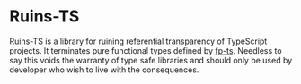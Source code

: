 # Ruins-TS

Ruins-TS is a library for ruining referential transparency of TypeScript projects.
It terminates pure functional types defined by [fp-ts](https://github.com/gcanti/fp-ts).
Needless to say this voids the warranty of type safe libraries and should only be used
by developer who wish to live with the consequences.
